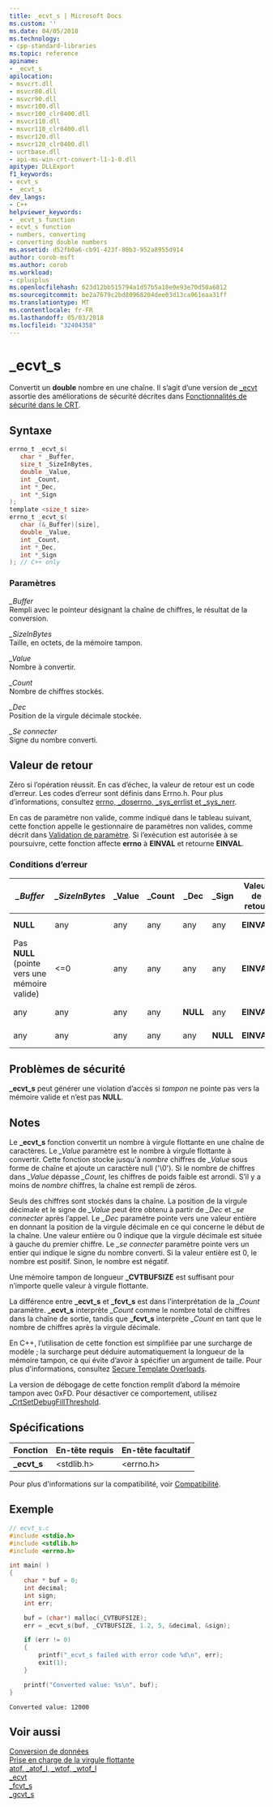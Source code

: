```yaml
---
title: _ecvt_s | Microsoft Docs
ms.custom: ''
ms.date: 04/05/2018
ms.technology:
- cpp-standard-libraries
ms.topic: reference
apiname:
- _ecvt_s
apilocation:
- msvcrt.dll
- msvcr80.dll
- msvcr90.dll
- msvcr100.dll
- msvcr100_clr0400.dll
- msvcr110.dll
- msvcr110_clr0400.dll
- msvcr120.dll
- msvcr120_clr0400.dll
- ucrtbase.dll
- api-ms-win-crt-convert-l1-1-0.dll
apitype: DLLExport
f1_keywords:
- ecvt_s
- _ecvt_s
dev_langs:
- C++
helpviewer_keywords:
- _ecvt_s function
- ecvt_s function
- numbers, converting
- converting double numbers
ms.assetid: d52fb0a6-cb91-423f-80b3-952a8955d914
author: corob-msft
ms.author: corob
ms.workload:
- cplusplus
ms.openlocfilehash: 623d12bb515794a1d57b5a18e0e93e70d50a6812
ms.sourcegitcommit: be2a7679c2bd80968204dee03d13ca961eaa31ff
ms.translationtype: MT
ms.contentlocale: fr-FR
ms.lasthandoff: 05/03/2018
ms.locfileid: "32404358"
---
```

# <a name="ecvts"></a>_ecvt_s

Convertit un **double** nombre en une chaîne. Il s’agit d’une version de [_ecvt](ecvt.md) assortie des améliorations de sécurité décrites dans [Fonctionnalités de sécurité dans le CRT](../../c-runtime-library/security-features-in-the-crt.md).

## <a name="syntax"></a>Syntaxe

```C
errno_t _ecvt_s(
   char * _Buffer,
   size_t _SizeInBytes,
   double _Value,
   int _Count,
   int *_Dec,
   int *_Sign
);
template <size_t size>
errno_t _ecvt_s(
   char (&_Buffer)[size],
   double _Value,
   int _Count,
   int *_Dec,
   int *_Sign
); // C++ only
```

### <a name="parameters"></a>Paramètres

*_Buffer*<br/>
Rempli avec le pointeur désignant la chaîne de chiffres, le résultat de la conversion.

*_SizeInBytes*<br/>
Taille, en octets, de la mémoire tampon.

*_Value*<br/>
Nombre à convertir.

*_Count*<br/>
Nombre de chiffres stockés.

*_Dec*<br/>
Position de la virgule décimale stockée.

*_Se connecter*<br/>
Signe du nombre converti.

## <a name="return-value"></a>Valeur de retour

Zéro si l’opération réussit. En cas d’échec, la valeur de retour est un code d’erreur. Les codes d’erreur sont définis dans Errno.h. Pour plus d’informations, consultez [errno, _doserrno, _sys_errlist et _sys_nerr](../../c-runtime-library/errno-doserrno-sys-errlist-and-sys-nerr.md).

En cas de paramètre non valide, comme indiqué dans le tableau suivant, cette fonction appelle le gestionnaire de paramètres non valides, comme décrit dans [Validation de paramètre](../../c-runtime-library/parameter-validation.md). Si l’exécution est autorisée à se poursuivre, cette fonction affecte **errno** à **EINVAL** et retourne **EINVAL**.

### <a name="error-conditions"></a>Conditions d’erreur

|*_Buffer*|*_SizeInBytes*|_Value|_Count|_Dec|_Sign|Valeur de retour|Valeur de *tampon*|
|---------------|--------------------|-------------|-------------|-----------|------------|------------------|-----------------------|
|**NULL**|any|any|any|any|any|**EINVAL**|Non modifiée.|
|Pas **NULL** (pointe vers une mémoire valide)|<=0|any|any|any|any|**EINVAL**|Non modifiée.|
|any|any|any|any|**NULL**|any|**EINVAL**|Non modifiée.|
|any|any|any|any|any|**NULL**|**EINVAL**|Non modifiée.|

## <a name="security-issues"></a>Problèmes de sécurité

**_ecvt_s** peut générer une violation d’accès si *tampon* ne pointe pas vers la mémoire valide et n’est pas **NULL**.

## <a name="remarks"></a>Notes

Le **_ecvt_s** fonction convertit un nombre à virgule flottante en une chaîne de caractères. Le *_Value* paramètre est le nombre à virgule flottante à convertir. Cette fonction stocke jusqu'à *nombre* chiffres de *_Value* sous forme de chaîne et ajoute un caractère null ('\0'). Si le nombre de chiffres dans *_Value* dépasse *_Count*, les chiffres de poids faible est arrondi. S’il y a moins de *nombre* chiffres, la chaîne est rempli de zéros.

Seuls des chiffres sont stockés dans la chaîne. La position de la virgule décimale et le signe de *_Value* peut être obtenu à partir de *_Dec* et *_se connecter* après l’appel. Le *_Dec* paramètre pointe vers une valeur entière en donnant la position de la virgule décimale en ce qui concerne le début de la chaîne. Une valeur entière ou 0 indique que la virgule décimale est située à gauche du premier chiffre. Le *_se connecter* paramètre pointe vers un entier qui indique le signe du nombre converti. Si la valeur entière est 0, le nombre est positif. Sinon, le nombre est négatif.

Une mémoire tampon de longueur **_CVTBUFSIZE** est suffisant pour n’importe quelle valeur à virgule flottante.

La différence entre **_ecvt_s** et **_fcvt_s** est dans l’interprétation de la *_Count* paramètre. **_ecvt_s** interprète *_Count* comme le nombre total de chiffres dans la chaîne de sortie, tandis que **_fcvt_s** interprète *_Count* en tant que le nombre de chiffres après la virgule décimale.

En C++, l’utilisation de cette fonction est simplifiée par une surcharge de modèle ; la surcharge peut déduire automatiquement la longueur de la mémoire tampon, ce qui évite d’avoir à spécifier un argument de taille. Pour plus d'informations, consultez [Secure Template Overloads](../../c-runtime-library/secure-template-overloads.md).

La version de débogage de cette fonction remplit d’abord la mémoire tampon avec 0xFD. Pour désactiver ce comportement, utilisez [_CrtSetDebugFillThreshold](crtsetdebugfillthreshold.md).

## <a name="requirements"></a>Spécifications

|Fonction|En-tête requis|En-tête facultatif|
|--------------|---------------------|---------------------|
|**_ecvt_s**|\<stdlib.h>|\<errno.h>|

Pour plus d'informations sur la compatibilité, voir [Compatibilité](../../c-runtime-library/compatibility.md).

## <a name="example"></a>Exemple

```C
// ecvt_s.c
#include <stdio.h>
#include <stdlib.h>
#include <errno.h>

int main( )
{
    char * buf = 0;
    int decimal;
    int sign;
    int err;

    buf = (char*) malloc(_CVTBUFSIZE);
    err = _ecvt_s(buf, _CVTBUFSIZE, 1.2, 5, &decimal, &sign);

    if (err != 0)
    {
        printf("_ecvt_s failed with error code %d\n", err);
        exit(1);
    }

    printf("Converted value: %s\n", buf);
}
```

```Output
Converted value: 12000
```

## <a name="see-also"></a>Voir aussi

[Conversion de données](../../c-runtime-library/data-conversion.md)<br/>
[Prise en charge de la virgule flottante](../../c-runtime-library/floating-point-support.md)<br/>
[atof, _atof_l, _wtof, _wtof_l](atof-atof-l-wtof-wtof-l.md)<br/>
[_ecvt](ecvt.md)<br/>
[_fcvt_s](fcvt-s.md)<br/>
[_gcvt_s](gcvt-s.md)<br/>
